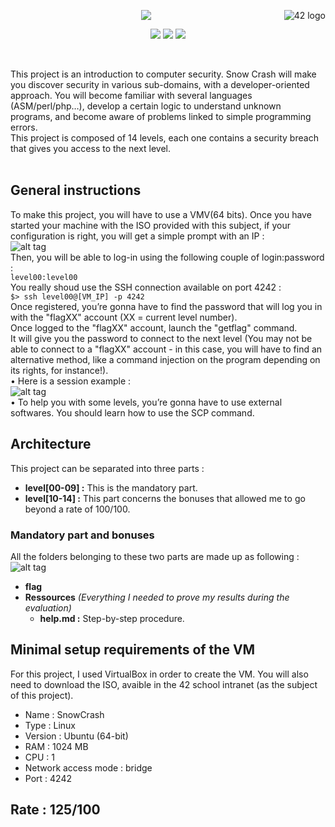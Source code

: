 <a href="https://www.42.fr/">
    <p><img src="https://www.universfreebox.com/UserFiles/image/site_logo.gif" alt="42 logo" title="42" align="right" /></p>
</a>
<p align="center"><img src="https://user-images.githubusercontent.com/34480775/100727740-f14f9d80-33c6-11eb-8729-bdc8cddb63c7.JPG" /></p>


<p align="center">
    <img src="https://img.shields.io/badge/Skill%201-Security-9cf">
    <img src="https://img.shields.io/badge/Skill%202-Unix-blue">
    <img src="https://img.shields.io/badge/Objectives-Perl/Python/Shell%20scripts-brightgreen">
</p>

<br/>

This project is an introduction to computer security. Snow Crash will make you discover security in various sub-domains, with a developer-oriented approach. You will become familiar with several languages (ASM/perl/php…), develop a certain logic to understand unknown programs, and become aware of problems linked to simple programming errors.  
This project is composed of 14 levels, each one contains a security breach that gives you access to the next level.  
<br/>

## General instructions
To make this project, you will have to use a VMV(64 bits). Once you have started your machine with the ISO provided with this subject, if your configuration is right, you will get a simple prompt with an IP :  
![alt tag](https://user-images.githubusercontent.com/34480775/100728223-923e5880-33c7-11eb-8188-e360404180bf.JPG)  
Then, you will be able to log-in using the following couple of login:password :  
`level00:level00`  
You really shoud use the SSH connection available on port 4242 :  
`$> ssh level00@[VM_IP] -p 4242`  
Once registered, you’re gonna have to find the password that will log you in with the "flagXX" account (XX = current level number).  
Once logged to the "flagXX" account, launch the "getflag" command.  
It will give you the password to connect to the next level (You may not be able to connect to a "flagXX" account - in this case, you will have to find an alternative method, like a command injection on the program depending on its rights, for instance!).  
• Here is a session example :  
![alt tag](https://user-images.githubusercontent.com/34480775/100729210-c403ef00-33c8-11eb-95d5-ff44954aa1d1.JPG)  
• To help you with some levels, you’re gonna have to use external softwares. You should learn how to use the SCP command.  


## Architecture
This project can be separated into three parts :
- **level[00-09] :** This is the mandatory part.
- **level[10-14] :** This part concerns the bonuses that allowed me to go beyond a rate of 100/100.  
### Mandatory part and bonuses
All the folders belonging to these two parts are made up as following :  
![alt tag](https://user-images.githubusercontent.com/34480775/100934202-b5175c80-34ee-11eb-84d7-f71b9d6f384e.JPG)  
- **flag**
- **Ressources** *(Everything I needed to prove my results during the evaluation)*
    - **help.md :** Step-by-step procedure.  


## Minimal setup requirements of the VM
For this project, I used VirtualBox in order to create the VM. You will also need to download the ISO, avaible in the 42 school intranet (as the subject of this project).  
- Name : SnowCrash
- Type : Linux
- Version : Ubuntu (64-bit)
- RAM : 1024 MB
- CPU : 1
- Network access mode : bridge
- Port : 4242

## Rate : 125/100
